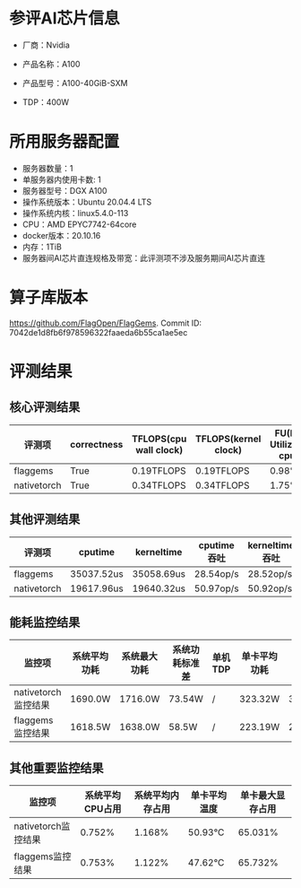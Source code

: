 # 参评AI芯片信息

* 厂商：Nvidia

* 产品名称：A100
* 产品型号：A100-40GiB-SXM
* TDP：400W

# 所用服务器配置

* 服务器数量：1
* 单服务器内使用卡数: 1
* 服务器型号：DGX A100
* 操作系统版本：Ubuntu 20.04.4 LTS
* 操作系统内核：linux5.4.0-113
* CPU：AMD EPYC7742-64core
* docker版本：20.10.16
* 内存：1TiB
* 服务器间AI芯片直连规格及带宽：此评测项不涉及服务期间AI芯片直连

# 算子库版本

https://github.com/FlagOpen/FlagGems. Commit ID: 7042de1d8fb6f978596322faaeda6b55ca1ae5ec

# 评测结果

## 核心评测结果

| 评测项  | correctness | TFLOPS(cpu wall clock) | TFLOPS(kernel clock) | FU(FLOPS Utilization)-cputime | FU-kerneltime |
| ---- | -------------- | -------------- | ------------ | ------ | ----- |
| flaggems | True    | 0.19TFLOPS       | 0.19TFLOPS        | 0.98% | 0.98% |
| nativetorch | True    | 0.34TFLOPS      | 0.34TFLOPS      | 1.75%      | 1.75%    |

## 其他评测结果

| 评测项  | cputime | kerneltime | cputime吞吐 | kerneltime吞吐 | 无预热时延 | 预热后时延 |
| ---- | -------------- | -------------- | ------------ | ------------ | -------------- | -------------- | 
| flaggems | 35037.52us       | 35058.69us        | 28.54op/s | 28.52op/s | 14506439.34us | 35723.93us |
| nativetorch | 19617.96us       | 19640.32us        | 50.97op/s | 50.92op/s | 37356.09us | 19732.22us |

## 能耗监控结果

| 监控项  | 系统平均功耗  | 系统最大功耗  | 系统功耗标准差 | 单机TDP | 单卡平均功耗 | 单卡最大功耗 | 单卡功耗标准差 | 单卡TDP |
| ---- | ------- | ------- | ------- | ----- | ------------ | ------------ | ------------- | ----- |
| nativetorch监控结果 | 1690.0W | 1716.0W | 73.54W   | /     | 323.32W       | 326.0W      | 2.67W        | 400W  |
| flaggems监控结果 | 1618.5W | 1638.0W | 58.5W   | /     | 223.19W       | 225.0W      | 1.49W        | 400W  |

## 其他重要监控结果

| 监控项  | 系统平均CPU占用 | 系统平均内存占用 | 单卡平均温度 | 单卡最大显存占用 |
| ---- | --------- | -------- | ------------ | -------------- |
| nativetorch监控结果 | 0.752%    | 1.168%   | 50.93°C       | 65.031%        |
| flaggems监控结果 | 0.753%    | 1.122%   | 47.62°C       | 65.732%        |

